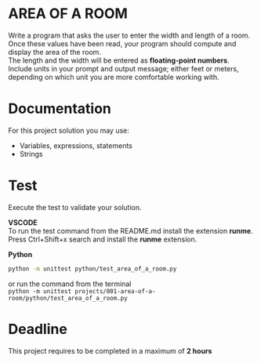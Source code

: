 # AREA OF A ROOM

Write a program that asks the user to enter the width and length of a room.  
Once these values have been read, your program should compute and display the area of the room.  
The length and the width will be entered as **floating-point numbers**.  
Include units in your prompt and output message; either feet or meters, depending on which
unit you are more comfortable working with.

# Documentation

For this project solution you may use:

- Variables, expressions, statements
- Strings

# Test
Execute the test to validate your solution.  

**VSCODE**   
To run the test command from the README.md install the extension **runme**. 
Press Ctrl+Shift+x search and install the **runme** extension. 


**Python**

```sh
python -m unittest python/test_area_of_a_room.py
```

or run the command from the terminal  
`python -m unittest projects/001-area-of-a-room/python/test_area_of_a_room.py`

# Deadline

This project requires to be completed in a maximum of **2 hours**
